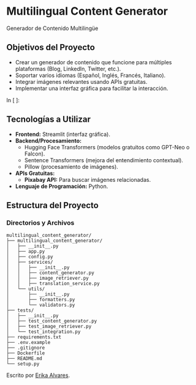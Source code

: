 ﻿# Multilingual Content Generator
 Generador de Contenido Multilingüe

## **Objetivos del Proyecto**

-   Crear un generador de contenido que funcione para múltiples plataformas (Blog, LinkedIn, Twitter, etc.).
-   Soportar varios idiomas (Español, Inglés, Francés, Italiano).
-   Integrar imágenes relevantes usando APIs gratuitas.
-   Implementar una interfaz gráfica para facilitar la interacción.

In [ ]:

## **Tecnologías a Utilizar**

-   **Frontend:**  Streamlit (interfaz gráfica).
-   **Backend/Procesamiento:**
    -   Hugging Face Transformers (modelos gratuitos como GPT-Neo o Falcon).
    -   Sentence Transformers (mejora del entendimiento contextual).
    -   Pillow (procesamiento de imágenes).
-   **APIs Gratuitas:**
    -   **Pixabay API:**  Para buscar imágenes relacionadas.
-   **Lenguaje de Programación:**  Python.

## **Estructura del Proyecto**

### **Directorios y Archivos**
```
multilingual_content_generator/
├── multilingual_content_generator/
│   ├── __init__.py
│   ├── app.py
│   ├── config.py
│   ├── services/
│   │   ├── __init__.py
│   │   ├── content_generator.py
│   │   ├── image_retriever.py
│   │   ├── translation_service.py
│   └── utils/
│       ├── __init__.py
│       ├── formatters.py
│       └── validators.py
├── tests/
│   ├── __init__.py
│   ├── test_content_generator.py
│   ├── test_image_retriever.py
│   └── test_integration.py
├── requirements.txt
├── .env.example
├── .gitignore
├── Dockerfile
├── README.md
└── setup.py

```

Escrito por [Erika Alvares](https://www.erikaalvares.es/).
